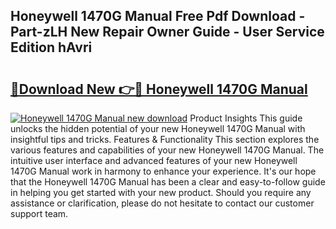 ## Honeywell 1470G Manual Free Pdf Download - Part-zLH New Repair Owner Guide - User Service Edition hAvri

# <h2><a href="http://bc41174.oget.top/?id=Honeywell+1470G+Manual">🔗Download New 👉🔴 Honeywell 1470G Manual</a></h2>

[![Honeywell 1470G Manual new download](https://i.imgur.com/5g1atiW.png)](http://bc41174.oget.top/?id=Honeywell+1470G+Manual)
Product Insights This guide unlocks the hidden potential of your new Honeywell 1470G Manual with insightful tips and tricks. Features & Functionality This section explores the various features and capabilities of your new Honeywell 1470G Manual. The intuitive user interface and advanced features of your new Honeywell 1470G Manual work in harmony to enhance your experience. It's our hope that the Honeywell 1470G Manual has been a clear and easy-to-follow guide in helping you get started with your new product. Should you require any assistance or clarification, please do not hesitate to contact our customer support team.
